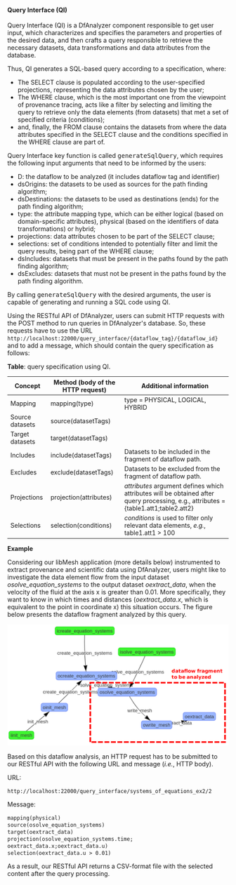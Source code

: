 #### Query Interface (QI)

Query Interface (QI) is a DfAnalyzer component responsible to get user input, which characterizes and specifies the parameters and properties of the desired data, and then crafts a query responsible to retrieve the necessary datasets, data transformations and data attributes from the database.

Thus, QI generates a SQL-based query according to a specification, where:

* The SELECT clause is populated according to the user-specified projections, representing the data attributes chosen by the user;
* The WHERE clause, which is the most important one from the viewpoint of
  provenance tracing, acts like a filter by selecting and limiting the query to retrieve only the data elements (from datasets) that met a set of specified criteria (conditions);
* and, finally, the FROM clause contains the datasets from where the data attributes specified in the SELECT clause and the conditions specified in the WHERE clause are part of.

Query Interface key function is called <tt>generateSqlQuery</tt>, which
requires the following input arguments that need to be informed by
the users:

* D: the dataflow to be analyzed (it includes dataflow tag and identifier)
* dsOrigins: the datasets to be used as sources for the path finding algorithm;
* dsDestinations: the datasets to be used as destinations (ends) for the path finding algorithm;
* type: the attribute mapping type, which can be either logical (based on domain-specific attributes), physical (based on the identifiers of data transformations) or hybrid;
* projections: data attributes chosen to be part of the SELECT clause;
* selections: set of conditions intended to potentially filter and limit the query results, being part of the WHERE clause;
* dsIncludes: datasets that must be present in the paths found by the path
  finding algorithm;
* dsExcludes: datasets that must not be present in the paths found by the path finding algorithm.

By calling <tt>generateSqlQuery</tt> with the desired arguments, the user is capable of generating and running a SQL code using QI.

Using the RESTful API of DfAnalyzer, users can submit HTTP requests with the POST method to run queries in DfAnalyzer's database. So, these requests have to use the URL `http://localhost:22000/query_interface/{dataflow_tag}/{dataflow_id}` and to add a message, which should contain the query specification as follows:

**Table**: query specification using QI.

Concept | Method (body of the HTTP request) | Additional information
--- | --- | ---
Mapping | mapping(type) | type = PHYSICAL, LOGICAL, HYBRID
Source datasets | source(datasetTags)
Target datasets | target(datasetTags)
Includes | include(datasetTags) | Datasets to be included in the fragment of dataflow path.
Excludes | exclude(datasetTags) | Datasets to be excluded from the fragment of dataflow path.
Projections | projection(attributes) | *attributes* argument defines which attributes will be obtained after query processing, e.g., attributes = {table1.att1;table2.att2}
Selections | selection(conditions) | *conditions* is used to filter only relevant data elements, *e.g.*, table1.att1 > 100

**Example**

Considering our libMesh application (more details below) instrumented to extract provenance and scientific data using DfAnalyzer, users might like to investigate the data element flow from the input dataset *osolve_equation_systems* to the output dataset *oextract_data*, when the velocity of the fluid at the axis x is greater than 0.01. More specifically, they want to know in which times and distances (*oextract_data.x*, which is equivalent to the point in coordinate x) this situation occurs. The figure below presents the dataflow fragment analyzed by this query.

![Dataflow representation of the application systems_of_equations_ex2](../img/dfviewer-zoom.png)

Based on this dataflow analysis, an HTTP request has to be submitted to our RESTful API with the following URL and message (*i.e.*, HTTP body).

URL:
```
http://localhost:22000/query_interface/systems_of_equations_ex2/2
``` 

Message:

```
mapping(physical)
source(osolve_equation_systems)
target(oextract_data)
projection(osolve_equation_systems.time; oextract_data.x;oextract_data.u)
selection(oextract_data.u > 0.01)
```

As a result, our RESTful API returns a CSV-format file with the selected content after the query processing.